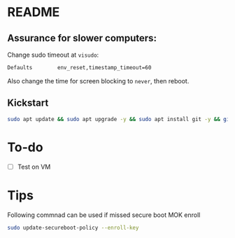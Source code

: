 # README

## Assurance for slower computers:
Change sudo timeout at `visudo`:
```bash
Defaults        env_reset,timestamp_timeout=60
```
Also change the time for screen blocking to `never`, then reboot.

## Kickstart
```bash
sudo apt update && sudo apt upgrade -y && sudo apt install git -y && git clone https://github.com/PedroDrago/setup.git $HOME/setup && cd $HOME/setup && bash ./main.sh
```

# To-do
- [ ] Test on VM


# Tips
Following commnad can be used if missed secure boot MOK enroll
```bash
sudo update-secureboot-policy --enroll-key
```
